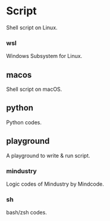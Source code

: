 # Script

Shell script on Linux.

### wsl

Windows Subsystem for Linux.

## macos

Shell script on macOS.

## python

Python codes.

## playground

A playground to write & run script.

### mindustry

Logic codes of Mindustry by Mindcode.

### sh

bash/zsh codes.
